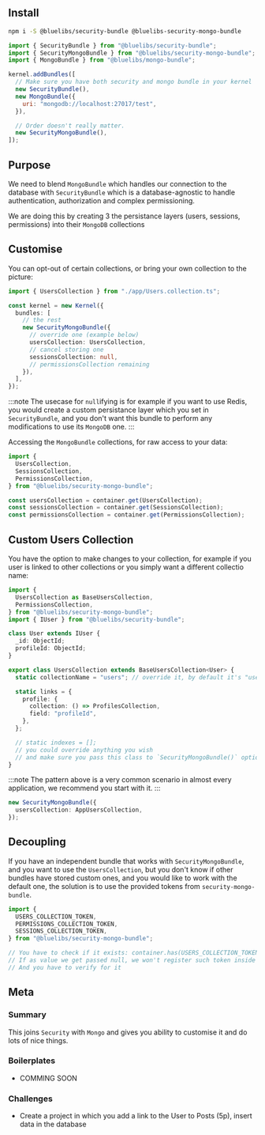 ## Install

```bash
npm i -S @bluelibs/security-bundle @bluelibs-security-mongo-bundle
```

```js
import { SecurityBundle } from "@bluelibs/security-bundle";
import { SecurityMongoBundle } from "@bluelibs/security-mongo-bundle";
import { MongoBundle } from "@bluelibs/mongo-bundle";

kernel.addBundles([
  // Make sure you have both security and mongo bundle in your kernel
  new SecurityBundle(),
  new MongoBundle({
    uri: "mongodb://localhost:27017/test",
  }),

  // Order doesn't really matter.
  new SecurityMongoBundle(),
]);
```

## Purpose

We need to blend `MongoBundle` which handles our connection to the database with `SecurityBundle` which is a database-agnostic to handle authentication, authorization and complex permissioning.

We are doing this by creating 3 the persistance layers (users, sessions, permissions) into their `MongoDB` collections

## Customise

You can opt-out of certain collections, or bring your own collection to the picture:

```ts
import { UsersCollection } from "./app/Users.collection.ts";

const kernel = new Kernel({
  bundles: [
    // the rest
    new SecurityMongoBundle({
      // override one (example below)
      usersCollection: UsersCollection,
      // cancel storing one
      sessionsCollection: null,
      // permissionsCollection remaining
    }),
  ],
});
```

:::note
The usecase for `null`ifying is for example if you want to use Redis, you would create a custom persistance layer
which you set in `SecurityBundle`, and you don't want this bundle to perform any modifications to use its `MongoDB` one.
:::

Accessing the `MongoBundle` collections, for raw access to your data:

```ts
import {
  UsersCollection,
  SessionsCollection,
  PermissionsCollection,
} from "@bluelibs/security-mongo-bundle";

const usersCollection = container.get(UsersCollection);
const sessionsCollection = container.get(SessionsCollection);
const permissionsCollection = container.get(PermissionsCollection);
```

## Custom Users Collection

You have the option to make changes to your collection, for example if you user is linked to other collections or you simply want a different collectio name:

```typescript
import {
  UsersCollection as BaseUsersCollection,
  PermissionsCollection,
} from "@bluelibs/security-mongo-bundle";
import { IUser } from "@bluelibs/security-bundle";

class User extends IUser {
  _id: ObjectId;
  profileId: ObjectId;
}

export class UsersCollection extends BaseUsersCollection<User> {
  static collectionName = "users"; // override it, by default it's "users"

  static links = {
    profile: {
      collection: () => ProfilesCollection,
      field: "profileId",
    },
  };

  // static indexes = [];
  // you could override anything you wish
  // and make sure you pass this class to `SecurityMongoBundle()` options.
}
```

:::note
The pattern above is a very common scenario in almost every application, we recommend you start with it.
:::

```typescript
new SecurityMongoBundle({
  usersCollection: AppUsersCollection,
});
```

## Decoupling

If you have an independent bundle that works with `SecurityMongoBundle`, and you want to use the `UsersCollection`, but you don't know if other bundles have stored custom ones, and you would like to work with the default one, the solution is to use the provided tokens from `security-mongo-bundle`.

```ts
import {
  USERS_COLLECTION_TOKEN,
  PERMISSIONS_COLLECTION_TOKEN,
  SESSIONS_COLLECTION_TOKEN,
} from "@bluelibs/security-mongo-bundle";

// You have to check if it exists: container.has(USERS_COLLECTION_TOKEN)
// If as value we get passed null, we won't register such token inside the container
// And you have to verify for it
```

## Meta

### Summary

This joins `Security` with `Mongo` and gives you ability to customise it and do lots of nice things.

### Boilerplates

- COMMING SOON

### Challenges

- Create a project in which you add a link to the User to Posts (5p), insert data in the database
